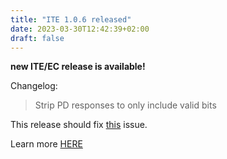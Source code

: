 ```yaml
---
title: "ITE 1.0.6 released"
date: 2023-03-30T12:42:39+02:00
draft: false
---
```


**new ITE/EC release is available!**

Changelog:
> Strip PD responses to only include valid bits

This release should fix [this](https://github.com/StarLabsLtd/firmware/issues/95) issue. 

Learn more [HERE](https://github.com/StarLabsLtd/firmware/commit/f3e5ce030177cb6aec28192f0ebc1300f0d433a8)